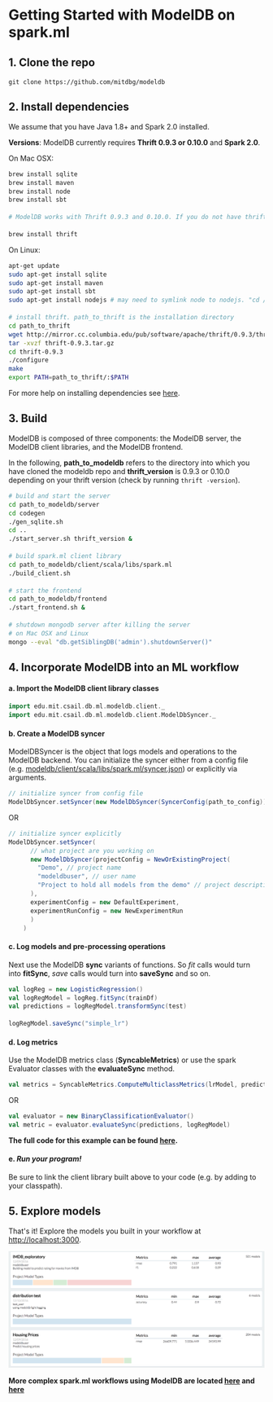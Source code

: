 # Getting Started with ModelDB on spark.ml

## 1. Clone the repo

```git
git clone https://github.com/mitdbg/modeldb
```

## 2. Install dependencies
We assume that you have Java 1.8+ and Spark 2.0 installed.

**Versions**: ModelDB currently requires **Thrift 0.9.3 or 0.10.0** and **Spark 2.0**.

On Mac OSX:

```bash
brew install sqlite
brew install maven
brew install node
brew install sbt

# ModelDB works with Thrift 0.9.3 and 0.10.0. If you do not have thrift installed, install via brew.

brew install thrift
```

On Linux:

```bash
apt-get update
sudo apt-get install sqlite
sudo apt-get install maven
sudo apt-get install sbt
sudo apt-get install nodejs # may need to symlink node to nodejs. "cd /usr/bin; ln nodejs node"

# install thrift. path_to_thrift is the installation directory
cd path_to_thrift
wget http://mirror.cc.columbia.edu/pub/software/apache/thrift/0.9.3/thrift-0.9.3.tar.gz
tar -xvzf thrift-0.9.3.tar.gz
cd thrift-0.9.3
./configure
make
export PATH=path_to_thrift/:$PATH
```
For more help on installing dependencies see [here](https://github.com/mitdbg/modeldb/blob/master/docs/required_software.md).

## 3. Build

ModelDB is composed of three components: the ModelDB server, the ModelDB client libraries, and the ModelDB frontend.

In the following, **path_to_modeldb** refers to the directory into which you have cloned the modeldb repo and **thrift_version** is 0.9.3 or 0.10.0 depending on your thrift version (check by running ```thrift -version```).

```bash
# build and start the server
cd path_to_modeldb/server
cd codegen
./gen_sqlite.sh
cd ..
./start_server.sh thrift_version &

# build spark.ml client library
cd path_to_modeldb/client/scala/libs/spark.ml
./build_client.sh

# start the frontend
cd path_to_modeldb/frontend
./start_frontend.sh &

# shutdown mongodb server after killing the server
# on Mac OSX and Linux
mongo --eval "db.getSiblingDB('admin').shutdownServer()" 
```

## 4. Incorporate ModelDB into an ML workflow

#### a. Import the ModelDB client library classes

```scala
import edu.mit.csail.db.ml.modeldb.client._
import edu.mit.csail.db.ml.modeldb.client.ModelDbSyncer._

```

#### b. Create a ModelDB syncer
ModelDBSyncer is the object that logs models and operations to the ModelDB backend. You can initialize the syncer either from a config file (e.g. [modeldb/client/scala/libs/spark.ml/syncer.json](https://github.com/mitdbg/modeldb/blob/master/client/scala/libs/spark.ml/syncer.json)) or explicitly via arguments.

```scala
// initialize syncer from config file
ModelDbSyncer.setSyncer(new ModelDbSyncer(SyncerConfig(path_to_config)))
```
OR
```scala
// initialize syncer explicitly
ModelDbSyncer.setSyncer(
      // what project are you working on
      new ModelDbSyncer(projectConfig = NewOrExistingProject(
        "Demo", // project name
        "modeldbuser", // user name
        "Project to hold all models from the demo" // project description
      ),
      experimentConfig = new DefaultExperiment,
      experimentRunConfig = new NewExperimentRun
      )
    )

```

#### c. Log models and pre-processing operations
Next use the ModelDB **sync** variants of functions. So _fit_ calls would turn into **fitSync**, _save_ calls would turn into **saveSync** and so on.

```scala
val logReg = new LogisticRegression()
val logRegModel = logReg.fitSync(trainDf)
val predictions = logRegModel.transformSync(test)

logRegModel.saveSync("simple_lr")

```

#### d. Log metrics
Use the ModelDB metrics class (**SyncableMetrics**) or use the spark Evaluator classes with the **evaluateSync** method.

```scala
val metrics = SyncableMetrics.ComputeMulticlassMetrics(lrModel, predictions, labelCol, predictionCol)

```
OR
```scala
val evaluator = new BinaryClassificationEvaluator()
val metric = evaluator.evaluateSync(predictions, logRegModel)
```
<!-- At the end of your workflow, be sure to sync all the data with ModelDB.
```scala
 ModelDbSyncer.sync()
```
-->

**The full code for this example can be found [here](https://github.com/mitdbg/modeldb/blob/master/client/scala/libs/spark.ml/src/main/scala-2.11/edu/mit/csail/db/ml/modeldb/sample/SimpleSample.scala).**

#### e. _Run your program!_

Be sure to link the client library built above to your code (e.g. by adding to your classpath).

## 5. Explore models
That's it! Explore the models you built in your workflow at [http://localhost:3000](http://localhost:3000).

<img src="images/frontend-1.png">

**More complex spark.ml workflows using ModelDB are located [here](https://github.com/mitdbg/modeldb/tree/master/client/scala/libs/spark.ml/src/main/scala-2.11/edu/mit/csail/db/ml/modeldb/sample) and [here](https://github.com/mitdbg/modeldb/tree/master/client/scala/libs/spark.ml/src/main/scala-2.11/edu/mit/csail/db/ml/modeldb/evaluation)**
